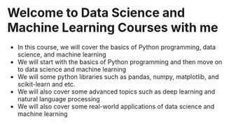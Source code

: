 # Welcome to Data Science and Machine Learning Courses with me
 - In this course, we will cover the basics of Python programming, data science, and machine learning
 - We will start with the basics of Python programming and then move on to data science and machine learning
 - We will some python libraries such as pandas, numpy, matplotlib, and scikit-learn and etc.
 - We will also cover some advanced topics such as deep learning and natural language processing
 - We will also cover some real-world applications of data science and machine learning